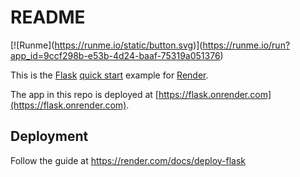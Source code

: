 # README

\[!\[Runme\](https://runme.io/static/button.svg)\](https://runme.io/run?app_id=9ccf298b-e53b-4d24-baaf-75319a051376)

This is the [Flask](http://flask.pocoo.org/) [quick start](http://flask.pocoo.org/docs/1.0/quickstart/#a-minimal-application) example for [Render](https://render.com).

The app in this repo is deployed at [https://flask.onrender.com](https://flask.onrender.com).

## Deployment

Follow the guide at https://render.com/docs/deploy-flask
